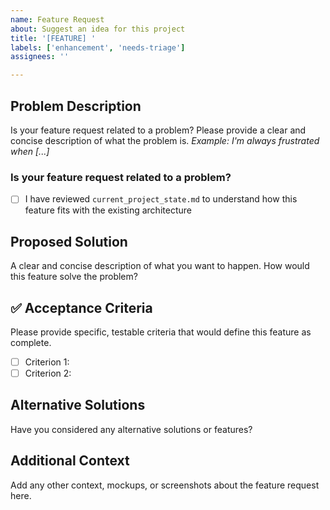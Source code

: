 ```yaml
---
name: Feature Request
about: Suggest an idea for this project
title: '[FEATURE] '
labels: ['enhancement', 'needs-triage']
assignees: ''

---
```


##  Problem Description
Is your feature request related to a problem? Please provide a clear and concise description of what the problem is.
_Example: I'm always frustrated when [...]_

### Is your feature request related to a problem?
- [ ] I have reviewed `current_project_state.md` to understand how this feature fits with the existing architecture

## Proposed Solution
A clear and concise description of what you want to happen. How would this feature solve the problem?

## ✅ Acceptance Criteria
Please provide specific, testable criteria that would define this feature as complete.
- [ ] Criterion 1:
- [ ] Criterion 2:

## Alternative Solutions
Have you considered any alternative solutions or features?

## Additional Context
Add any other context, mockups, or screenshots about the feature request here.